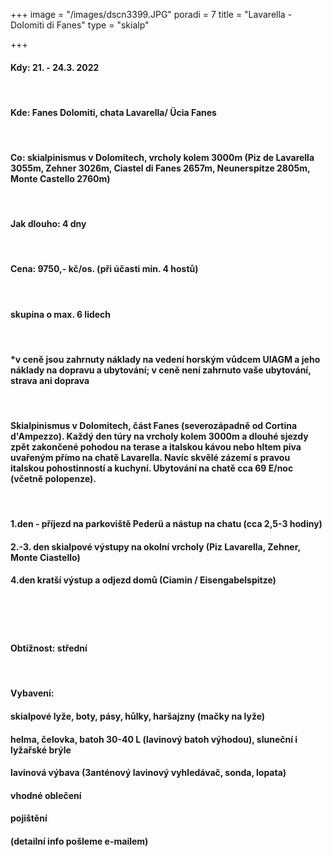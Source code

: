 +++
image = "/images/dscn3399.JPG"
poradi = 7
title = "Lavarella - Dolomiti di Fanes"
type = "skialp"

+++
#### **Kdy:** 21. - 24.3. 2022

&nbsp;

#### **Kde:** Fanes Dolomiti, chata Lavarella/ Ücia Fanes

&nbsp;

#### **Co:** skialpinismus v Dolomitech, vrcholy kolem 3000m (Piz de Lavarella 3055m, Zehner 3026m, Ciastel di Fanes 2657m, Neunerspitze 2805m, Monte Castello 2760m)

&nbsp;

#### **Jak dlouho:** 4 dny

&nbsp;

#### **Cena: 9750,- kč/os.** (při účasti min. 4 hostů)

&nbsp;

#### skupina o max. 6 lidech

&nbsp;

#### *v ceně jsou zahrnuty náklady na vedení horským vůdcem UIAGM a jeho náklady na dopravu a ubytování; v ceně není zahrnuto vaše ubytování, strava ani doprava

&nbsp;

#### Skialpinismus v Dolomitech, část Fanes (severozápadně od Cortina d'Ampezzo). Každý den túry na vrcholy kolem 3000m a dlouhé sjezdy zpět zakončené pohodou na terase a italskou kávou nebo hltem piva uvařeným přímo na chatě Lavarella. Navíc skvělé zázemí s pravou italskou pohostinností a kuchyní. Ubytování na chatě cca 69 E/noc (včetně polopenze).

&nbsp;

#### 1.den - příjezd na parkoviště Pederü a nástup na chatu (cca 2,5-3 hodiny)

#### 2.-3. den skialpové výstupy na okolní vrcholy (Piz Lavarella, Zehner, Monte Ciastello)

#### 4.den kratší výstup a odjezd domů (Ciamin / Eisengabelspitze)
&nbsp;
#### 
&nbsp;
#### **Obtížnost:** střední

&nbsp;

#### **Vybavení:**

#### skialpové lyže, boty, pásy, hůlky, haršajzny (mačky na lyže)

#### helma, čelovka, batoh 30-40 L (lavinový batoh výhodou), sluneční i lyžařské brýle

#### lavinová výbava (3anténový lavinový vyhledávač, sonda, lopata)

#### vhodné oblečení

#### pojištění

#### (detailní info pošleme e-mailem)